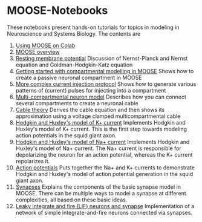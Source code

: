 # MOOSE-Notebooks

These notebooks present hands-on tutorials for topics in modeling in Neuroscience and Systems Biology. The contents are


1. [Using MOOSE on Colab](MOOSE_on_Colab.ipynb)
2. [MOOSE overview](Moose_overview.ipynb)
3. [Resting membrane potential](Resting_membrane_potential.ipynb)
   Discussion of Nernst-Planck and Nernst equation and Goldman-Hodgkin-Katz equation
4. [Getting started with compartmental modelling in MOOSE](Getting_started_with_compartmental_modelling_in_MOOSE.ipynb)
   Shows how to create a passive neuronal compartment in MOOSE
5. [More complex current injection protocol](More_complex_current_injection_protocol.ipynb)
   Shows how to generate various patterns of (current) pulses for injecting into a compartment
6. [Multi-compartmental neuron model](Multi-compartmental_neuron_model.ipynb)
   Describes how you can connect several compartments to create a neuronal cable
7. [Cable theory](Cable_theory.ipynb)
   Derives the cable equation and then shows its approximation using a voltage clamped multicompartmental cable
8. [Hodgkin and Huxley's model of K+ current](Action_potentials_K_channel.ipynb)
   Implements Hodgkin and Huxley's model of K+ current. This is the first step towards modeling action potentials in the squid giant axon.
9. [Hodgkin and Huxley's model of Na+ current](Action_potentials_Na_channel.ipynb)
   Implements Hodgkin and Huxley's model of Na+ current. The Na+ current is responsible for depolarizing the neuron for an action potential, whereas the K+ current repolarizes it.
10. [Action potentials](Action_potentials.ipynb)
   Puts together the Na+ and K+ currents to demonstrate Hodgkin and Huxley's model of action potential generation in the squid giant axon.
11. [Synapses](Synapses.ipynb)
   Explains the components of the basic synapse model in MOOSE. There can be multiple ways to model a synapse at different complexities, all based on these basic ideas.
12. [Leaky integrate and fire (LIF) neurons and synapse](Leaky_integrate_and_fire_neuron.ipynb)
   Implementation of a network of simple integrate-and-fire neurons connected via synapses.
